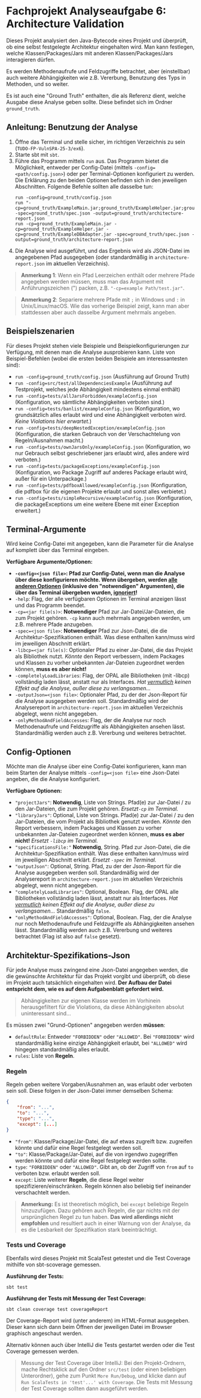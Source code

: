 # Fachprojekt Analyseaufgabe 6: Architecture Validation

Dieses Projekt analysiert den Java-Bytecode eines Projekt und überprüft, ob eine selbst festgelegte 
Architektur eingehalten wird. Man kann festlegen, welche Klassen/Packages/Jars mit anderen
Klassen/Packages/Jars interagieren dürfen.

Es werden Methodenaufrufe und Feldzugriffe betrachtet,
aber (einstellbar) auch weitere Abhängigkeiten wie z.B. Vererbung, Benutzung des Typs in Methoden,
und so weiter.

Es ist auch eine "Ground Truth" enthalten, die als Referenz dient, welche Ausgabe diese Analyse geben
sollte. Diese befindet sich im Ordner `ground_truth`.

## Anleitung: Benutzung der Analyse
1. Öffne das Terminal und stelle sicher, im richtigen Verzeichnis zu sein (`TUDO-FP-VulnSPA-25-3/ex6`).
2. Starte sbt mit `sbt`.
3. Führe das Programm mittels `run` aus. Das Programm bietet die Möglichkeit, entweder per Config-Datei
   (mittels `-config=<path/config.json>`) oder per Terminal-Optionen konfiguriert zu werden. Die Erklärung
   zu den beiden Optionen befinden sich in den jeweiligen Abschnitten. Folgende Befehle sollten alle dasselbe tun:
   ```
   run -config=ground_truth/config.json
   run "-cp=ground_truth/ExampleMain.jar;ground_truth/ExampleHelper.jar;ground_truth/ExampleDBAdapter.jar" -spec=ground_truth/spec.json -output=ground_truth/architecture-report.json
   run -cp=ground_truth/ExampleMain.jar -cp=ground_truth/ExampleHelper.jar -cp=ground_truth/ExampleDBAdapter.jar -spec=ground_truth/spec.json -output=ground_truth/architecture-report.json
   ```
4. Die Analyse wird ausgeführt, und das Ergebnis wird als JSON-Datei im angegebenen Pfad ausgegeben
   (oder standardmäßig in `architecture-report.json` im aktuellen Verzeichnis).
> **Anmerkung 1**: Wenn ein Pfad Leerzeichen enthält oder mehrere Pfade angegeben werden müssen,
> muss man das Argument mit Anführungszeichen (") packen, z.B. `"-cp=example Path/test.jar"`.

> **Anmerkung 2**: Separiere mehrere Pfade mit `;` in Windows und `:` in Unix/Linux/macOS.
> Wie das vorherige Beispiel zeigt, kann man aber stattdessen aber auch dasselbe Argument mehrmals angeben.

## Beispielszenarien

Für dieses Projekt stehen viele Beispiele und Beispielkonfigurierungen zur Verfügung, mit denen man die 
Analyse ausprobieren kann. Liste von Beispiel-Befehlen (wobei die ersten beiden Beispiele am interessantesten sind):
- `run -config=ground_truth/config.json` (Ausführung auf Ground Truth)
- `run -config=src/test/allDependenciesExample` (Ausführung auf Testprojekt,
  welches jede Abhängigkeit mindestens einmal enthält)
- `run -config=tests/allJarsForbidden/exampleConfig.json` (Konfiguration,
  wo sämtliche Abhängigkeiten verboten sind.)
- `run -config=tests/banlist/exampleConfig.json` (Konfiguration, wo grundsätzlich alles
  erlaubt wird und eine Abhängigkeit verboten wird. *Keine Violations hier erwartet.*)
- `run -config=tests/deepNestedException/exampleConfig.json` (Konfiguration, die starken
  Gebrauch von der Verschachtelung von Regeln/Ausnahmen macht.)
- `run -config=tests/ownJarsOnly/exampleConfig.json` (Konfiguration, wo nur Gebrauch selbst
  geschriebener jars erlaubt wird, alles andere wird verboten.)
- `run -config=tests/packageExceptions/exampleConfig.json` (Konfiguration,
  wo Package Zugriff auf anderes Package erlaubt wird, außer für ein Unterpackage.)
- `run -config=tests/pdfboxAllowed/exampleConfig.json` (Konfiguration,
  die pdfbox für die eigenen Projekte erlaubt und sonst alles verbietet.)
- `run -config=tests/simpleRecursive/exampleConfig.json` (Konfiguration, die packageExceptions um eine
  weitere Ebene mit einer Exception erweitert.)

## Terminal-Argumente

Wird keine Config-Datei mit angegeben, kann die Parameter für die Analyse auf komplett über das
Terminal eingeben.

**Verfügbare Argumente/Optionen:**
- **`-config=<json file>`: Pfad zur Config-Datei, wenn man die Analyse über diese konfigurieren möchte.
  Wenn übergeben, werden <u>alle anderen Optionen</u> (inklusive den "notwendigen" Argumenten),
  die über das Terminal übergeben wurden, <u>ignoriert</u>!**
- `-help`: Flag, der alle verfügbaren Optionen im Terminal anzeigen lässt und das Programm beendet.
- `-cp=<jar file(s)>`: **Notwendiger** Pfad zur Jar-Datei/Jar-Dateien, die zum Projekt gehören. `-cp` kann auch mehrmals
  angegeben werden, um z.B. mehrere Pfade anzugeben.
- `-spec=<json file>`: **Notwendiger** Pfad zur Json-Datei, die die Architektur-Spezifikationen enthält. Was diese
  enthalten kann/muss wird im jeweiligen Abschnitt erklärt.
- `-libcp=<jar file(s)`: Optionaler Pfad zu einer Jar-Datei, die das Projekt als Bibliothek nutzt. *Könnte* den Report
  verbessern, indem Packages und Klassen zu vorher unbekannten Jar-Dateien zugeordnet werden können,
  **muss es aber nicht!**
- `-completelyLoadLibraries`: Flag, der OPAL alle Bibliotheken (mit -libcp) vollständig laden lässt,
  anstatt nur als Interfaces. *Hat <u>vermutlich</u> keinen Effekt auf die Analyse, außer diese zu verlangsamen...*
- `-outputJson=<json file>`: Optionaler Pfad, zu der der Json-Report für die Analyse ausgegeben werden soll.
  Standardmäßig wird der Analysereport in `architecture-report.json` im aktuellen Verzeichnis abgelegt, wenn nicht angegeben.
- `-onlyMethodAndFieldAccesses`: Flag, der die Analyse nur noch Methodenaufrufe und Feldzugriffe als Abhängigkeiten
  ansehen lässt. Standardmäßig werden auch z.B. Vererbung und weiteres betrachtet.

## Config-Optionen

Möchte man die Analyse über eine Config-Datei konfigurieren, kann man beim Starten der Analyse mittels
`-config=<json file>` eine Json-Datei angeben, die die Analyse konfiguriert.

**Verfügbare Optionen:**
- `"projectJars"`: **Notwendig**, Liste von Strings. Pfad(e) zur Jar-Datei / zu den Jar-Dateien, die zum
  Projekt gehören. *Ersetzt`-cp` im Terminal.*
- `"libraryJars"`: Optional, Liste von Strings. Pfad(e) zur Jar-Datei / zu den Jar-Dateien, die vom Projekt als
  Bibliothek genutzt werden. *Könnte* den Report verbessern, indem Packages und Klassen zu vorher
  unbekannten Jar-Dateien zugeordnet werden können, **muss es aber nicht!** *Ersetzt `-libcp` im Terminal.*
- `"specificationsFile:"` **Notwendig**, String. Pfad zur Json-Datei, die die Architektur-Spezifikation enthält. Was diese
  enthalten kann/muss wird im jeweiligen Abschnitt erklärt. *Ersetzt `-spec` im Terminal.*
- `"outputJson"`: Optional, String. Pfad, zu der der Json-Report für die Analyse ausgegeben werden soll.
  Standardmäßig wird der Analysereport in `architecture-report.json` im aktuellen Verzeichnis abgelegt, wenn nicht angegeben.
- `"completelyLoadLibraries"`: Optional, Boolean. Flag, der OPAL alle Bibliotheken vollständig laden lässt,
  anstatt nur als Interfaces. *Hat <u>vermutlich</u> keinen Effekt auf die Analyse, außer diese zu verlangsamen...* Standardmäßig `false`.
- `"onlyMethodAndFieldAccesses"`: Optional, Boolean. Flag, der die Analyse nur noch Methodenaufrufe und Feldzugriffe als Abhängigkeiten
  ansehen lässt. Standardmäßig werden auch z.B. Vererbung und weiteres betrachtet (Flag ist also auf `false` gesetzt).

## Architektur-Spezifikations-Json

Für jede Analyse muss zwingend eine Json-Datei angegeben werden, die die gewünschte Architektur für das
Projekt vorgibt und überprüft, ob diese im Projekt auch tatsächlich eingehalten wird. **Der Aufbau der Datei entspricht dem,
wie es auf dem Aufgabenblatt gefordert wird.**

> Abhängigkeiten zur eigenen Klasse werden im Vorhinein herausgefiltert für die Violations, da diese
> Abhängigkeiten absolut uninteressant sind...

Es müssen zwei "Grund-Optionen" angegeben werden **müssen**:
- `defaultRule`: Entweder `"FORBIDDEN"` oder `"ALLOWED"`. Bei `"FORBIDDEN"` wird standardmäßig keine einzige Abhängigkeit
  erlaubt, bei `"ALLOWED"` wird hingegen standardmäßig alles erlaubt.
- `rules`: Liste von **Regeln**.

### Regeln

Regeln geben weitere Vorgaben/Ausnahmen an, was erlaubt oder verboten sein soll. Diese folgen in der Json-Datei
immer demselben Schema:
```json
{
    "from": "...",
    "to": "...",
    "type": "...",
    "except": [...]
}
```

- `"from"`: Klasse/Package/Jar-Datei, die auf etwas zugreift bzw. zugreifen könnte und dafür eine Regel
  festgelegt werden soll.
- `"to"`: Klasse/Package/Jar-Datei, auf die von irgendwo zugegriffen werden könnte und dafür eine Regel festgelegt werden sollte.
- `type`: `"FORBIDDEN"` oder `"ALLOWED"`. Gibt an, ob der Zugriff von `from` auf `to` verboten bzw. erlaubt werden soll.
- `except`: Liste weiterer **Regeln**, die diese Regel weiter spezifizieren/einschränken. Regeln können also beliebig
  tief ineinander verschachtelt werden.

> **Anmerkung:** Es ist theoretisch möglich, bei `except` beliebige Regeln hinzuzufügen. Dazu gehören auch
> Regeln, die gar nichts mit der ursprünglichen Regel zu tun haben. **Das wird allerdings nicht empfohlen** und
> resultiert auch in einer Warnung von der Analyse, da es die Lesbarkeit der Spezifikation stark beeinträchtigt.

### Tests und Coverage
Ebenfalls wird dieses Projekt mit ScalaTest getestet und die Test Coverage mithilfe von sbt-scoverage gemessen.

**Ausführung der Tests:**
```
sbt test
```
**Ausführung der Tests mit Messung der Test Coverage:**
```
sbt clean coverage test coverageReport
```

Der Coverage-Report wird (unter anderem) im HTML-Format ausgegeben. Dieser kann sich dann beim
Öffnen der jeweiligen Datei im Browser graphisch angeschaut werden.

Alternativ können auch über IntelliJ die Tests gestartet werden oder die Test Coverage gemessen werden.

> Messung der Test Coverage über IntelliJ: Bei den Projekt-Ordnern, mache Rechtsklick auf den Ordner
> `src/test` (oder einen beliebigen Unterordner), gehe zum Punkt `More Run/Debug`, und klicke dann auf 
> `Run ScalaTests in 'test'...' with Coverage`.
> Die Tests mit Messung der Test Coverage sollten dann ausgeführt werden.